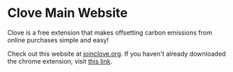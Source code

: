 # Clove Main Website

Clove is a free extension that makes offsetting carbon emissions from online purchases simple and easy!

Check out this website at [joinclove.org](https://joinclove.org). If you haven't already downloaded the chrome extension, visit [this link](https://chrome.google.com/webstore/detail/clove-carbon-offset-for-o/ngbohkoofgapiedfbnbnbondgpldgcba).
